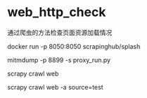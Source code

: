 # web_http_check
通过爬虫的方法检查页面资源加载情况


docker run -p 8050:8050 scrapinghub/splash


mitmdump -p 8899 -s proxy_run.py
 
scrapy crawl web
 
scrapy crawl web -a source=test